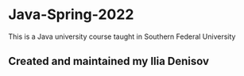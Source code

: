 # Java-Spring-2022
This is a Java university course taught in Southern Federal University
## **Created and maintained my Ilia Denisov**
